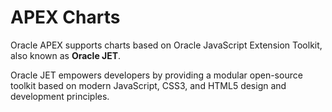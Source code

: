 # APEX Charts

Oracle APEX supports charts based on Oracle JavaScript Extension Toolkit, also known as **Oracle JET**. 

Oracle JET empowers developers by providing a modular open-source toolkit based on modern JavaScript, CSS3, and HTML5 design and development principles.